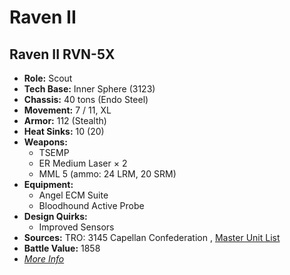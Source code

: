 # Raven II 

## Raven II RVN-5X 

- **Role:** Scout 
- **Tech Base:** Inner Sphere (3123) 
- **Chassis:** 40 tons (Endo Steel) 
- **Movement:** 7 / 11, XL 
- **Armor:** 112 (Stealth) 
- **Heat Sinks:** 10 (20) 
- **Weapons:** 
  - TSEMP 
  - ER Medium Laser × 2 
  - MML 5 (ammo: 24 LRM, 20 SRM) 
- **Equipment:** 
  - Angel ECM Suite 
  - Bloodhound Active Probe 
- **Design Quirks:** 
  - Improved Sensors 
- **Sources:** TRO: 3145 Capellan Confederation , [Master Unit List](http://masterunitlist.info/Unit/Details/6458) 
- **Battle Value:** 1858 
- [*More Info*](raven_ii/raven_ii_rvn-5x.md) 

